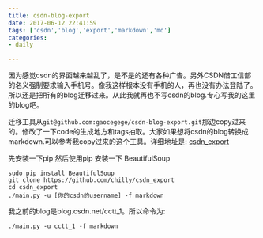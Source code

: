 ```yaml
---
title: csdn-blog-export
date: 2017-06-12 22:41:59
tags: ['csdn','blog','export','markdown','md']
categories:
- daily

---
```


因为感觉csdn的界面越来越乱了，是不是的还有各种广告。另外CSDN借工信部的名义强制要求输入手机号。像我这样根本没有手机的人，再也没有办法登陆了。所以还是把所有的blog迁移过来。从此我就再也不写csdn的blog.专心写我的这里的blog吧。


迁移工具从`git@github.com:gaocegege/csdn-blog-export.git`那边copy过来的。修改了一下code的生成地方和tags抽取。大家如果想将csdn的blog转换成markdown.可以参考我copy过来的这个工具。详细地址是: [csdn\_export](https://github.com/chilly/csdn_export)

先安装一下pip 
然后使用pip 安装一下 BeautifulSoup
```shell
sudo pip install BeautifulSoup
git clone https://github.com/chilly/csdn_export
cd csdn_export
./main.py -u [你的csdn的username] -f markdown
```
我之前的blog是blog.csdn.net/cctt\_1。所以命令为:
```shell
./main.py -u cctt_1 -f markdown
```

